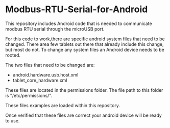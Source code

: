 # Modbus-RTU-Serial-for-Android
This repository includes Android code that is needed to communicate modbus RTU serial through the microUSB port. 

For this code to work,there are specific android system files that need to be changed. There area few tablets out 
there that already include this change, but most do not.  To change any system files an Android device needs to be rooted.

The two files that need to be changed are:
  - android.hardware.usb.host.xml
  - tablet_core_hardware.xml
  
These files are located in the permissions folder. The file path to this folder is  "/etc/permissions/". 
  
These files examples are loaded within this repository.

Once verified that these files are correct your android device will be ready to use. 



   
   
